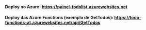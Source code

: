 #### Deploy no Azure: https://painel-todolist.azurewebsites.net
#### Deploy das Azure Functions (exemplo de GetTodos): https://todo-functions-at.azurewebsites.net/api/GetTodos
